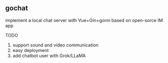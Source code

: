 ## gochat
implement a local chat server with Vue+Gin+gorm based on open-sorce IM app

TODO
1. support sound and video communication
2. easy deployment
3. add chatbot user with Grok/LLaMA
